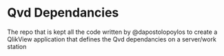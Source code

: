 # Qvd Dependancies
The repo that is kept all the code written by @dapostolopoylos to create a QlikView application that defines the Qvd dependancies on a server/work station
